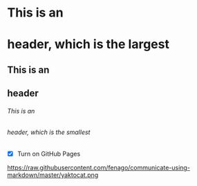 # This is an <h1> header, which is the largest
## This is an <h2> header
###### This is an <h6> header, which is the smallest



- [x] Turn on GitHub Pages


https://raw.githubusercontent.com/fenago/communicate-using-markdown/master/yaktocat.png
